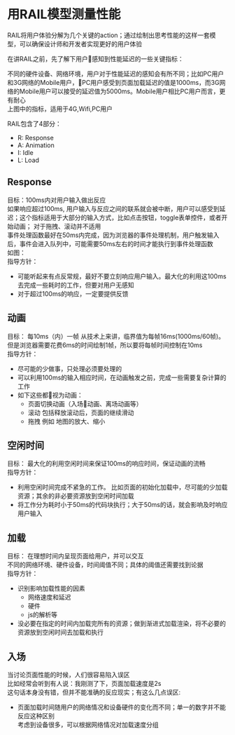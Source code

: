 # 用RAIL模型测量性能
RAIL将用户体验分解为几个关键的action；通过绘制出思考性能的这样一套模型，可以确保设计师和开发者实现更好的用户体验   

在讲RAIL之前，先了解下用户感知到性能延迟的一些关键指标：   

不同的硬件设备、网络环境，用户对于性能延迟的感知会有所不同；比如PC用户和3G网络的Mobile用户，PC用户感受到页面加载延迟的值是1000ms，而3G网络的Mobile用户可以接受的延迟值为5000ms。Mobile用户相比PC用户而言，更有耐心   
上图中的指标，适用于4G,Wifi,PC用户

RAIL包含了4部分：   
* R: Response   
* A: Animation   
* I: Idle   
* L: Load   

## Response
目标：100ms内对用户输入做出反应  
    如果响应超过100ms, 用户输入与反应之间的联系就会被中断，用户可以感受到延迟；这个指标适用于大部分的输入方式，比如点击按钮，toggle表单控件，或者开始动画； 对于拖拽、滚动并不适用   
    事件处理函数最好在50ms内完成，因为浏览器的事件处理机制，用户触发输入后，事件会进入队列中，可能需要50ms左右的时间才能执行到事件处理函数   
    如图：   
指导方针： 
* 可能听起来有点反常规，最好不要立刻响应用户输入。最大化的利用这100ms去完成一些耗时的工作，但要对用户无感知
* 对于超过100ms的响应，一定要提供反馈

## 动画
目标： 每10ms（内）一帧
从技术上来讲，临界值为每帧16ms(1000ms/60帧)。但是浏览器需要花费6ms的时间绘制1帧，所以要将每帧时间控制在10ms   
指导方针：    
* 尽可能的少做事，只处理必须要处理的   
* 可以利用100ms的输入相应时间，在动画触发之前，完成一些需要复杂计算的工作   
* 如下这些都视为动画：
   * 页面切换动画（入场动画、离场动画等）
   * 滚动 包括释放滚动后，页面的继续滑动
   * 拖拽 例如 地图的放大、缩小

## 空闲时间
目标： 最大化的利用空闲时间来保证100ms的响应时间，保证动画的流畅   
指导方针：   
* 利用空闲时间完成不紧急的工作。 比如页面的初始化加载中，尽可能的少加载资源；其余的非必要资源放到空闲时间加载
* 将工作分为耗时小于50ms的代码块执行；大于50ms的话，就会影响及时响应用户输入

## 加载
目标： 在理想时间内呈现页面给用户，并可以交互   
不同的网络环境、硬件设备，时间阈值不同；具体的阈值还需要找到论据   
指导方针：
* 识别影响加载性能的因素
    * 网络速度和延迟
    * 硬件
    * js的解析等
* 没必要在指定的时间内加载完所有的资源；做到渐进式加载渲染，将不必要的资源放到空闲时间去加载和执行



## 入场
当讨论页面性能的时候，人们很容易陷入误区   
比如经常会听到有人说：我刚测了下，页面加载速度是2s   
这句话本身没有错，但并不能准确的反应现实；有这么几点误区:
* 页面加载时间随用户的网络情况和设备硬件的变化而不同；单一的数字并不能反应这种区别   
    考虑到设备很多，可以根据网络情况对加载速度分组
